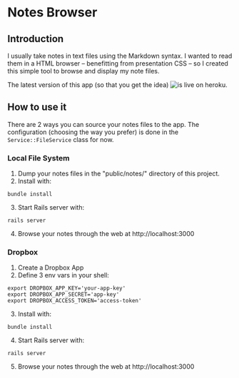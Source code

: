 # Notes Browser

## Introduction

I usually take notes in text files using the Markdown syntax. I wanted to read them in a HTML browser – benefitting from presentation CSS – so I created this simple tool to browse and display my note files. 

The latest version of this app (so that you get the idea) ![is live on heroku](http://notes-browser.herokuapp.com/).


## How to use it

There are 2 ways you can source your notes files to the app. The configuration (choosing the way you prefer) is done in the `Service::FileService` class for now.

### Local File System

1. Dump your notes files in the "public/notes/" directory of this project. 
2. Install with:
``` 
bundle install
``` 
3. Start Rails server with:
``` 
rails server
``` 
4. Browse your notes through the web at http://localhost:3000

### Dropbox

1. Create a Dropbox App
2. Define 3 env vars in your shell:
```
export DROPBOX_APP_KEY='your-app-key'
export DROPBOX_APP_SECRET='app-key'
export DROPBOX_ACCESS_TOKEN='access-token'
```

3. Install with:
``` 
bundle install
``` 
4. Start Rails server with:
``` 
rails server
``` 
5. Browse your notes through the web at http://localhost:3000
